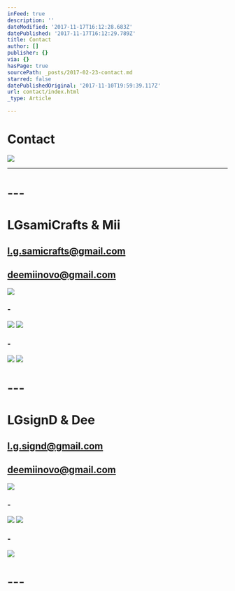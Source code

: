 ```yaml
---
inFeed: true
description: ''
dateModified: '2017-11-17T16:12:28.683Z'
datePublished: '2017-11-17T16:12:29.789Z'
title: Contact
author: []
publisher: {}
via: {}
hasPage: true
sourcePath: _posts/2017-02-23-contact.md
starred: false
datePublishedOriginal: '2017-11-10T19:59:39.117Z'
url: contact/index.html
_type: Article

---
```

# Contact
![](https://the-grid-user-content.s3-us-west-2.amazonaws.com/dba99aef-ae67-481d-a981-6b571bfc1a5b.jpg)

---

# ---

# **LGsamiCrafts & Mii**

## l.g.samicrafts@gmail.com

## deemiinovo@gmail.com
![](https://the-grid-user-content.s3-us-west-2.amazonaws.com/68032188-1e3f-47e1-b307-72ea7f80b8b4.jpg)

### -
![](https://the-grid-user-content.s3-us-west-2.amazonaws.com/18c4f776-b004-4490-bf63-e4f6f1a6551b.png)
![](https://the-grid-user-content.s3-us-west-2.amazonaws.com/df85c6d8-81c6-4f69-8686-b98ed0d58f33.png)

### -
![](https://the-grid-user-content.s3-us-west-2.amazonaws.com/644113d0-ca19-4fb5-ba1c-10bd2239785b.jpg)
![](https://the-grid-user-content.s3-us-west-2.amazonaws.com/3ee90004-4150-4ad7-baa6-7d8f89d757ef.png)

# ---

# **LGsignD & Dee**

## l.g.signd@gmail.com

## deemiinovo@gmail.com
![](https://the-grid-user-content.s3-us-west-2.amazonaws.com/e38aa4c6-29f3-42a4-973d-6a8cc169aaeb.jpg)

### -
![](https://the-grid-user-content.s3-us-west-2.amazonaws.com/a3c84242-6d1a-40db-bc40-bb85f4147416.png)
![](https://the-grid-user-content.s3-us-west-2.amazonaws.com/9592a82e-83d2-4ac9-996f-c31d66eb868c.png)

### -
![](https://the-grid-user-content.s3-us-west-2.amazonaws.com/a88f5c72-d446-48bf-bda4-13f992df572a.png)

# ---